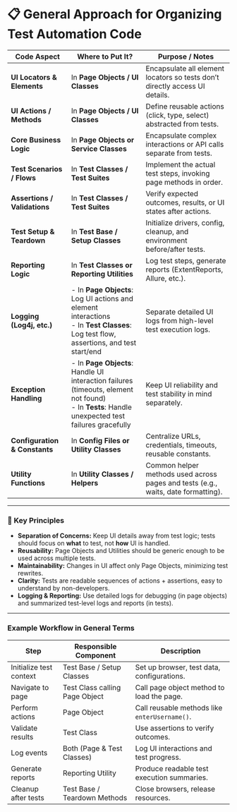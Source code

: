 # 📋 **General Approach for Organizing Test Automation Code**

| **Code Aspect**               | **Where to Put It?**                                                                                                                               | **Purpose / Notes**                                                               |
| ----------------------------- | -------------------------------------------------------------------------------------------------------------------------------------------------- | --------------------------------------------------------------------------------- |
| **UI Locators & Elements**    | In **Page Objects / UI Classes**                                                                                                                   | Encapsulate all element locators so tests don’t directly access UI details.       |
| **UI Actions / Methods**      | In **Page Objects / UI Classes**                                                                                                                   | Define reusable actions (click, type, select) abstracted from tests.              |
| **Core Business Logic**       | In **Page Objects or Service Classes**                                                                                                             | Encapsulate complex interactions or API calls separate from tests.                |
| **Test Scenarios / Flows**    | In **Test Classes / Test Suites**                                                                                                                  | Implement the actual test steps, invoking page methods in order.                  |
| **Assertions / Validations**  | In **Test Classes / Test Suites**                                                                                                                  | Verify expected outcomes, results, or UI states after actions.                    |
| **Test Setup & Teardown**     | In **Test Base / Setup Classes**                                                                                                                   | Initialize drivers, config, cleanup, and environment before/after tests.          |
| **Reporting Logic**           | In **Test Classes or Reporting Utilities**                                                                                                         | Log test steps, generate reports (ExtentReports, Allure, etc.).                   |
| **Logging (Log4j, etc.)**     | - In **Page Objects**: Log UI actions and element interactions<br> - In **Test Classes**: Log test flow, assertions, and test start/end            | Separate detailed UI logs from high-level test execution logs.                    |
| **Exception Handling**        | - In **Page Objects**: Handle UI interaction failures (timeouts, element not found)<br> - In **Tests**: Handle unexpected test failures gracefully | Keep UI reliability and test stability in mind separately.                        |
| **Configuration & Constants** | In **Config Files or Utility Classes**                                                                                                             | Centralize URLs, credentials, timeouts, reusable constants.                       |
| **Utility Functions**         | In **Utility Classes / Helpers**                                                                                                                   | Common helper methods used across pages and tests (e.g., waits, date formatting). |

---

### 🔑 Key Principles

* **Separation of Concerns:** Keep UI details away from test logic; tests should focus on **what** to test, not **how** UI is handled.
* **Reusability:** Page Objects and Utilities should be generic enough to be used across multiple tests.
* **Maintainability:** Changes in UI affect only Page Objects, minimizing test rewrites.
* **Clarity:** Tests are readable sequences of actions + assertions, easy to understand by non-developers.
* **Logging & Reporting:** Use detailed logs for debugging (in page objects) and summarized test-level logs and reports (in tests).

---

### Example Workflow in General Terms

| Step                    | Responsible Component          | Description                                   |
| ----------------------- | ------------------------------ | --------------------------------------------- |
| Initialize test context | Test Base / Setup Classes      | Set up browser, test data, configurations.    |
| Navigate to page        | Test Class calling Page Object | Call page object method to load the page.     |
| Perform actions         | Page Object                    | Call reusable methods like `enterUsername()`. |
| Validate results        | Test Class                     | Use assertions to verify outcomes.            |
| Log events              | Both (Page & Test Classes)     | Log UI interactions and test progress.        |
| Generate reports        | Reporting Utility              | Produce readable test execution summaries.    |
| Cleanup after tests     | Test Base / Teardown Methods   | Close browsers, release resources.            |

